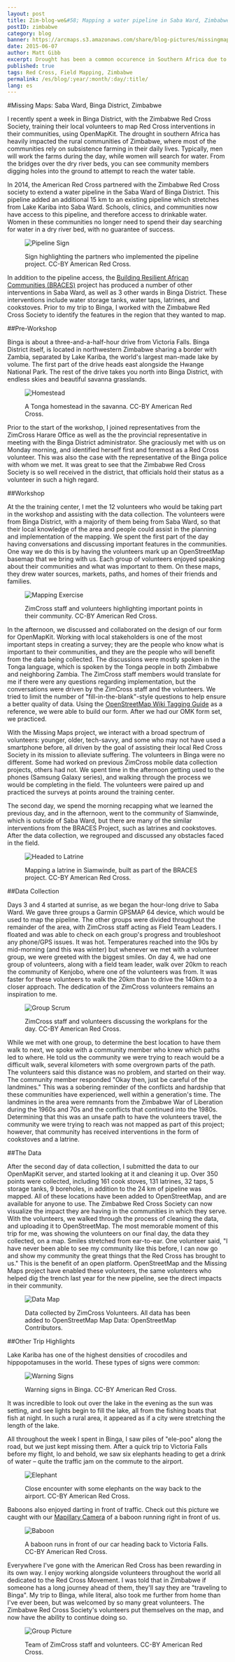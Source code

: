 ```yaml
---
layout: post
title: Zim-blog-we&#58; Mapping a water pipeline in Saba Ward, Zimbabwe
postID: zimbabwe
category: blog
banner: https://arcmaps.s3.amazonaws.com/share/blog-pictures/missingmaps-blog_20160607_banner.jpg
date: 2015-06-07
author: Matt Gibb
excerpt: Drought has been a common occurence in Southern Africa due to climate variability, driven primarily by the El Niño Southern Oscillation in the Pacific Ocean. This significantly increases the vulnerability of people living in rural areas. Since 2011, the American Red Cross has partnered with the Zimbabwe Red Cross Society, to identify and mitigate hazards, and to implement resiliency projects in the region.
published: true
tags: Red Cross, Field Mapping, Zimbabwe
permalink: /es/blog/:year/:month/:day/:title/
lang: es
---
```


#Missing Maps: Saba Ward, Binga District, Zimbabwe

I recently spent a week in Binga District, with the Zimbabwe Red Cross Society, training their local volunteers to map Red Cross interventions in their communities, using OpenMapKit. The drought in southern Africa has heavily impacted the rural communities of Zimbabwe, where most of the communities rely on subsistence farming in their daily lives. Typically, men will work the farms during the day, while women will search for water. From the bridges over the dry river beds, you can see community members digging holes into the ground to attempt to reach the water table.

In 2014, the American Red Cross partnered with the Zimbabwe Red Cross society to extend a water pipeline in the Saba Ward of Binga District. This pipeline added an additional 15 km to an existing pipeline which stretches from Lake Kariba into Saba Ward. Schools, clinics, and communities now have access to this pipeline, and therefore access to drinkable water. Women in these communities no longer need to spend their day searching for water in a dry river bed, with no guarantee of success.

<figure>
<img src="https://arcmaps.s3.amazonaws.com/share/blog-pictures/missingmaps-blog_20160607_pipesign.jpg" alt="Pipeline Sign">
<p class="caption">Sign highlighting the partners who implemented the pipeline project. CC-BY American Red Cross.</p>
</figure>

In addition to the pipeline access, the [Building Resilient African Communities (BRACES)](http://www.redcross.org/what-we-do/international-services/where-we-help/africa/zimbabwe) project has produced a number of other interventions in Saba Ward, as well as 3 other wards in Binga District. These interventions include water storage tanks, water taps, latrines, and cookstoves. Prior to my trip to Binga, I worked with the Zimbabwe Red Cross Society to identify the features in the region that they wanted to map.

##Pre-Workshop

Binga is about a three-and-a-half-hour drive from Victoria Falls. Binga District itself, is located in northwestern Zimbabwe sharing a border with Zambia, separated by Lake Kariba, the world's largest man-made lake by volume.  The first part of the drive heads east alongside the Hwange National Park. The rest of the drive takes you north into Binga District, with endless skies and beautiful savanna grasslands.

<figure>
<img src="https://arcmaps.s3.amazonaws.com/share/blog-pictures/missingmaps-blog_20160607_homestead.jpg" alt="Homestead">
<p class="caption">A Tonga homestead in the savanna. CC-BY American Red Cross.</p>
</figure>

Prior to the start of the workshop, I joined representatives from the ZimCross Harare Office as well as the the provincial representative in meeting with the Binga District administrator. She graciously met with us on Monday morning, and identified herself first and foremost as a Red Cross volunteer. This was also the case with the representative of the Binga police with whom we met. It was great to see that the Zimbabwe Red Cross Society is so well received in the district, that officials hold their status as a volunteer in such a high regard.

##Workshop

At the the training center, I met the 12 volunteers who would be taking part in the workshop and assisting with the data collection. The volunteers were from Binga District, with a majority of them being from Saba Ward, so that their local knowledge of the area and people could assist in the planning and implementation of the mapping. We spent the first part of the day having conversations and discussing important features in the communities. One way we do this is by having the volunteers mark up an OpenStreetMap basemap that we bring with us. Each group of volunteers enjoyed speaking about their communities and what was important to them. On these maps, they drew water sources, markets, paths, and homes of their friends and families.

<figure>
<img src="https://arcmaps.s3.amazonaws.com/share/blog-pictures/missingmaps-blog_20160607_mapping.jpg" alt="Mapping Exercise">
<p class="caption">ZimCross staff and volunteers highlighting important points in their community. CC-BY American Red Cross.</p>
</figure>

In the afternoon, we discussed and collaborated on the design of our form for OpenMapKit. Working with local stakeholders is one of the most important steps in creating a survey; they are the people who know what is important to their communities, and they are the people who will benefit from the data being collected. The discussions were mostly spoken in the Tonga language, which is spoken by the Tonga people in both Zimbabwe and neighboring Zambia. The ZimCross staff members would translate for me if there were any questions regarding implementation, but the conversations were driven by the ZimCross staff and the volunteers. We tried to limit the number of "fill-in-the-blank"-style questions to help ensure a better quality of data. Using the [OpenStreetMap Wiki Tagging Guide](http://wiki.openstreetmap.org/wiki/Map_Features) as a reference, we were able to build our form. After we had our OMK form set, we practiced.

With the Missing Maps project, we interact with a broad spectrum of volunteers: younger, older, tech-savvy, and some who may not have used a smartphone before, all driven by the goal of assisting their local Red Cross Society in its mission to alleviate suffering. The volunteers in Binga were no different. Some had worked on previous ZimCross mobile data collection projects, others had not. We spent time in the afternoon getting used to the phones (Samsung Galaxy series), and walking through the process we would be completing in the field. The volunteers were paired up and practiced the surveys at points around the training center.

The second day, we spend the morning recapping what we learned the previous day, and in the afternoon, went to the community of Siamwinde, which is outside of Saba Ward, but there are many of the similar interventions from the BRACES Project, such as latrines and cookstoves. After the data collection, we regrouped and discussed any obstacles faced in the field.

<figure>
<img src="https://arcmaps.s3.amazonaws.com/share/blog-pictures/missingmaps-blog_20160607_toLatrine.jpg" alt="Headed to Latrine">
<p class="caption">Mapping a latrine in Siamwinde, built as part of the BRACES project. CC-BY American Red Cross.</p>
</figure>

##Data Collection

Days 3 and 4 started at sunrise, as we began the hour-long drive to Saba Ward. We gave three groups a Garmin GPSMAP 64 device, which would be used to map the pipeline. The other groups were divided throughout the remainder of the area, with ZimCross staff acting as Field Team Leaders. I floated and was able to check on each group's progress and troubleshoot any phone/GPS issues. It was hot. Temperatures reached into the 90s by mid-morning (and this was winter) but whenever we met with a volunteer group, we were greeted with the biggest smiles. On day 4, we had one group of volunteers, along with a field team leader, walk over 20km to reach the community of Kenjobo, where one of the volunteers was from. It was faster for these volunteers to walk the 20km than to drive the 140km to a closer approach. The dedication of the ZimCross volunteers remains an inspiration to me.

<figure>
<img src="https://arcmaps.s3.amazonaws.com/share/blog-pictures/missingmaps-blog_20160607_scrum.jpg" alt="Group Scrum">
<p class="caption">ZimCross staff and volunteers discussing the workplans for the day. CC-BY American Red Cross.</p>
</figure>

While we met with one group, to determine the best location to have them walk to next, we spoke with a community member who knew which paths led to where. He told us the community we were trying to reach would be a difficult walk, several kilometers with some overgrown parts of the path. The volunteers said this distance was no problem, and started on their way. The community member responded "Okay then, just be careful of the landmines." This was a sobering reminder of the conflicts and hardship that these communities have experienced, well within a generation's time. The landmines in the area were remnants from the Zimbabwe War of Liberation during the 1960s and 70s and the conflicts that continued into the 1980s. Determining that this was an unsafe path to have the volunteers travel, the community we were trying to reach was not mapped as part of this project; however, that community has received interventions in the form of cookstoves and a latrine.


##The Data

After the second day of data collection, I submitted the data to our OpenMapKit server, and started looking at it and cleaning it up. Over 350 points were collected, including 161 cook stoves, 131 latrines, 32 taps, 5 storage tanks, 9 boreholes, in addition to the 24 km of pipeline was mapped. All of these locations have been added to OpenStreetMap, and are available for anyone to use. The Zimbabwe Red Cross Society can now visualize the impact they are having in the communities in which they serve. With the volunteers, we walked through the process of cleaning the data, and uploading it to OpenStreetMap. The most memorable moment of this trip for me, was showing the volunteers on our final day, the data they collected, on a map. Smiles stretched from ear-to-ear. One volunteer said, "I have never been able to see my community like this before, I can now go and show my community the great things that the Red Cross has brought to us." This is the benefit of an open platform. OpenStreetMap and the Missing Maps project have enabled these volunteers, the same volunteers who helped dig the trench last year for the new pipeline, see the direct impacts in their community.

<figure>
<img src="https://arcmaps.s3.amazonaws.com/share/blog-pictures/missingmaps-blog_20160607_map.jpg" alt="Data Map">
<p class="caption">Data collected by ZimCross Volunteers. All data has been added to OpenStreetMap Map Data: OpenStreetMap Contributors.</p>
</figure>

##Other Trip Highlights

Lake Kariba has one of the highest densities of crocodiles and hippopotamuses in the world. These types of signs were common:

<figure>
<img src="https://arcmaps.s3.amazonaws.com/share/blog-pictures/missingmaps-blog_20160607_signs.jpg" alt="Warning Signs">
<p class="caption">Warning signs in Binga. CC-BY American Red Cross.</p>
</figure>

It was incredible to look out over the lake in the evening as the sun was setting, and see lights begin to fill the lake, all from the fishing boats that fish at night. In such a rural area, it appeared as if a city were stretching the length of the lake.

All throughout the week I spent in Binga, I saw piles of "ele-poo" along the road, but we just kept missing them. After a quick trip to Victoria Falls before my flight, lo and behold, we saw six elephants heading to get a drink of water – quite the traffic jam on the commute to the airport.

<figure>
<img src="https://arcmaps.s3.amazonaws.com/share/blog-pictures/missingmaps-blog_20160607_elephant.jpg" alt="Elephant">
<p class="caption">Close encounter with some elephants on the way back to the airport. CC-BY American Red Cross.</p>
</figure>

Baboons also enjoyed darting in front of traffic. Check out this picture we caught with our [Mapillary Camera](http://www.mapillary.com/map/search/-18.14510808710267/26.603609478092864/9) of a baboon running right in front of us.

<figure>
<img src="https://arcmaps.s3.amazonaws.com/share/blog-pictures/missingmaps-blog_20160607_baboon.JPG" alt="Baboon">
<p class="caption">A baboon runs in front of our car heading back to Victoria Falls. CC-BY American Red Cross.</p>
</figure>

Everywhere I've gone with the American Red Cross has been rewarding in its own way. I enjoy working alongside volunteers throughout the world all dedicated to the Red Cross Movement. I was told that in Zimbabwe if someone has a long journey ahead of them, they'll say they are "traveling to Binga". My trip to Binga, while literal, also took me further from home than I've ever been, but was welcomed by so many great volunteers. The Zimbabwe Red Cross Society's volunteers put themselves on the map, and now have the ability to continue doing so.

<figure>
<img src="https://arcmaps.s3.amazonaws.com/share/blog-pictures/missingmaps-blog_20160607_group.jpg" alt="Group Picture">
<p class="caption">Team of ZimCross staff and volunteers. CC-BY American Red Cross.</p>
</figure>
